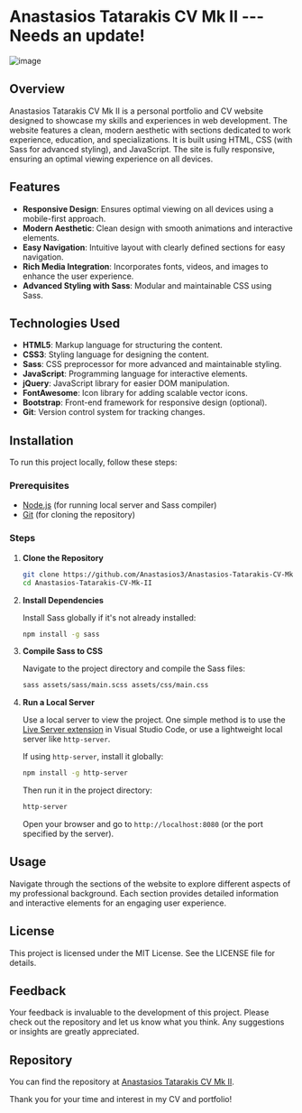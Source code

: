 # Anastasios Tatarakis CV Mk II --- Needs an update!

![image](https://github.com/Anastasios3/Anastasios-Tatarakis-CV-Mk-II/assets/117446378/3f3ff23e-5cda-4744-b411-b06ef5a05a8b)

## Overview

Anastasios Tatarakis CV Mk II is a personal portfolio and CV website designed to showcase my skills and experiences in web development. The website features a clean, modern aesthetic with sections dedicated to work experience, education, and specializations. It is built using HTML, CSS (with Sass for advanced styling), and JavaScript. The site is fully responsive, ensuring an optimal viewing experience on all devices.

## Features

- **Responsive Design**: Ensures optimal viewing on all devices using a mobile-first approach.
- **Modern Aesthetic**: Clean design with smooth animations and interactive elements.
- **Easy Navigation**: Intuitive layout with clearly defined sections for easy navigation.
- **Rich Media Integration**: Incorporates fonts, videos, and images to enhance the user experience.
- **Advanced Styling with Sass**: Modular and maintainable CSS using Sass.

## Technologies Used



- **HTML5**: Markup language for structuring the content.
- **CSS3**: Styling language for designing the content.
- **Sass**: CSS preprocessor for more advanced and maintainable styling.
- **JavaScript**: Programming language for interactive elements.
- **jQuery**: JavaScript library for easier DOM manipulation.
- **FontAwesome**: Icon library for adding scalable vector icons.
- **Bootstrap**: Front-end framework for responsive design (optional).
- **Git**: Version control system for tracking changes.

## Installation

To run this project locally, follow these steps:

### Prerequisites

- [Node.js](https://nodejs.org/) (for running local server and Sass compiler)
- [Git](https://git-scm.com/) (for cloning the repository)

### Steps

1. **Clone the Repository**

   ```bash
   git clone https://github.com/Anastasios3/Anastasios-Tatarakis-CV-Mk-II.git
   cd Anastasios-Tatarakis-CV-Mk-II
   ```

2. **Install Dependencies**

   Install Sass globally if it's not already installed:

   ```bash
   npm install -g sass
   ```

3. **Compile Sass to CSS**

   Navigate to the project directory and compile the Sass files:

   ```bash
   sass assets/sass/main.scss assets/css/main.css
   ```

4. **Run a Local Server**

   Use a local server to view the project. One simple method is to use the [Live Server extension](https://marketplace.visualstudio.com/items?itemName=ritwickdey.LiveServer) in Visual Studio Code, or use a lightweight local server like `http-server`.

   If using `http-server`, install it globally:

   ```bash
   npm install -g http-server
   ```

   Then run it in the project directory:

   ```bash
   http-server
   ```

   Open your browser and go to `http://localhost:8080` (or the port specified by the server).

## Usage

Navigate through the sections of the website to explore different aspects of my professional background. Each section provides detailed information and interactive elements for an engaging user experience.

## License

This project is licensed under the MIT License. See the LICENSE file for details.

## Feedback

Your feedback is invaluable to the development of this project. Please check out the repository and let us know what you think. Any suggestions or insights are greatly appreciated.

## Repository

You can find the repository at [Anastasios Tatarakis CV Mk II](https://github.com/Anastasios3/Anastasios-Tatarakis-CV-Mk-II).

Thank you for your time and interest in my CV and portfolio!
